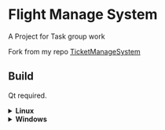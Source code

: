 # Flight Manage System

A Project for Task group work

Fork from my repo [TicketManageSystem](https://github.com/Silvernoon/TicketManageSystem)

## Build

Qt required.

<details>
<summary><b>Linux</b></summary>
  
```cmake
cd source
cmake --preset=linux-release
cmake --build --preset=linux-build --target=test
```

</details>

<details>
<summary><b>Windows</b></summary>

```cmake
cd source
cmake --preset=windows-release
cmake --build --preset=windows-build --target=test
```

</details>

